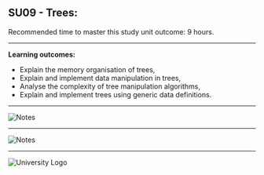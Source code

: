 ## SU09 - Trees: 

Recommended time to master this study unit outcome: 9 hours.

---

**Learning outcomes:**

- Explain the memory organisation of trees,
- Explain and implement data manipulation in trees,
- Analyse the complexity of tree manipulation algorithms,
- Explain and implement trees  using generic data definitions.

---

![Notes](https://bitbucket.org/_smellsliketeamspirit/su09-trees/raw/221ef37159e5858ec445fe9d4f0c2410fa5a4364/Other/Notes-1.PNG)

---

![Notes](https://bitbucket.org/_smellsliketeamspirit/su09-trees/raw/221ef37159e5858ec445fe9d4f0c2410fa5a4364/Other/Notes-2.PNG)

---

![University Logo](http://collections.nwu.ac.za/dbtw-wpd/textbases/images/nwu-special-collections-browse.png)